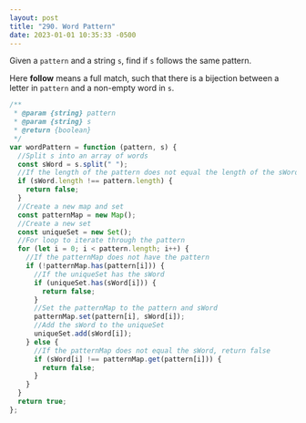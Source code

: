 ```yaml
---
layout: post
title: "290. Word Pattern"
date: 2023-01-01 10:35:33 -0500
---
```


Given a `pattern` and a string `s`, find if `s` follows the same pattern.

Here **follow** means a full match, such that there is a bijection between a letter in `pattern` and a non-empty word in `s`.

```javascript
/**
 * @param {string} pattern
 * @param {string} s
 * @return {boolean}
 */
var wordPattern = function (pattern, s) {
  //Split s into an array of words
  const sWord = s.split(" ");
  //If the length of the pattern does not equal the length of the sWord array, return false
  if (sWord.length !== pattern.length) {
    return false;
  }
  //Create a new map and set
  const patternMap = new Map();
  //Create a new set
  const uniqueSet = new Set();
  //For loop to iterate through the pattern
  for (let i = 0; i < pattern.length; i++) {
    //If the patternMap does not have the pattern
    if (!patternMap.has(pattern[i])) {
      //If the uniqueSet has the sWord
      if (uniqueSet.has(sWord[i])) {
        return false;
      }
      //Set the patternMap to the pattern and sWord
      patternMap.set(pattern[i], sWord[i]);
      //Add the sWord to the uniqueSet
      uniqueSet.add(sWord[i]);
    } else {
      //If the patternMap does not equal the sWord, return false
      if (sWord[i] !== patternMap.get(pattern[i])) {
        return false;
      }
    }
  }
  return true;
};
```
